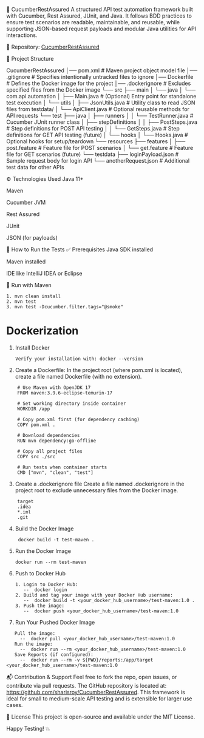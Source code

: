 🚀 CucumberRestAssured
A structured API test automation framework built with Cucumber, Rest Assured, JUnit, and Java.
It follows BDD practices to ensure test scenarios are readable, maintainable, and reusable, while supporting JSON-based request payloads and modular Java utilities for API interactions.


🔗 Repository: [CucumberRestAssured](https://github.com/sharisroy/CucumberRestAssured)



📁 Project Structure

CucumberRestAssured
│── pom.xml                         # Maven project object model file
│── .gitignore                      # Specifies intentionally untracked files to ignore
│── Dockerfile                      # Defines the Docker image for the project
│── .dockerignore                   # Excludes specified files from the Docker image
└── src
├── main
│   └── java
│       └── com.api.automation
│           ├── Main.java               # (Optional) Entry point for standalone test execution
│           └── utils
│                ├── JsonUtils.java     # Utility class to read JSON files from testdata/
│                └── ApiClient.java     # Optional reusable methods for API requests
└── test
├── java
│   ├── runners
│   │     └── TestRunner.java       # Cucumber JUnit runner class
│   ├── stepDefinitions
│   │     ├── PostSteps.java        # Step definitions for POST API testing
│   │     └── GetSteps.java         # Step definitions for GET API testing (future)
│   └── hooks
│         └── Hooks.java            # Optional hooks for setup/teardown
└── resources
├── features
│    ├── post.feature           # Feature file for POST scenarios
│    └── get.feature            # Feature file for GET scenarios (future)
└── testdata
├── loginPayload.json      # Sample request body for login API
└── anotherRequest.json    # Additional test data for other APIs




⚙️ Technologies Used
Java 11+

Maven

Cucumber JVM

Rest Assured

JUnit

JSON (for payloads)

🧪 How to Run the Tests
✅ Prerequisites
Java SDK installed

Maven installed

IDE like IntelliJ IDEA or Eclipse

🔧 Run with Maven
```angular2html
1. mvn clean install
2. mvn test
3. mvn test -Dcucumber.filter.tags="@smoke"
```
# Dockerization
1. Install Docker
      ```
   Verify your installation with: docker --version
   ```
2. Create a Dockerfile: 
   In the project root (where pom.xml is located), create a file named Dockerfile (with no extension).
```angular17html
    # Use Maven with OpenJDK 17
    FROM maven:3.9.6-eclipse-temurin-17
    
    # Set working directory inside container
    WORKDIR /app
    
    # Copy pom.xml first (for dependency caching)
    COPY pom.xml .
    
    # Download dependencies
    RUN mvn dependency:go-offline
    
    # Copy all project files
    COPY src ./src
    
    # Run tests when container starts
    CMD ["mvn", "clean", "test"]

```
3. Create a .dockerignore file
   Create a file named .dockerignore in the project root to exclude unnecessary files from the Docker image.
```angular2html
    target
    .idea
    *.iml
    .git
```

4. Build the Docker Image
   ```
    docker build -t test-maven .
   ```

5. Run the Docker Image
   ```
   docker run --rm test-maven
   ```
6. Push to Docker Hub
   ```
   1. Login to Docker Hub: 
      --  docker login
   2. Build and tag your image with your Docker Hub username:
      --  docker build -t <your_docker_hub_username>/test-maven:1.0 .
   3. Push the image:
      --  docker push <your_docker_hub_username>/test-maven:1.0
   ```
7. Run Your Pushed Docker Image
```
   Pull the image:
     --  docker pull <your_docker_hub_username>/test-maven:1.0
   Run the image:
     --  docker run --rm <your_docker_hub_username>/test-maven:1.0
   Save Reports (if configured):
     --  docker run --rm -v ${PWD}/reports:/app/target <your_docker_hub_username>/test-maven:1.0
```
📬 Contribution & Support
Feel free to fork the repo, open issues, or contribute via pull requests. The GitHub repository is located at: https://github.com/sharisroy/CucumberRestAssured. This framework is ideal for small to medium-scale API testing and is extensible for larger use cases.

📄 License
This project is open-source and available under the MIT License.

Happy Testing! 💥